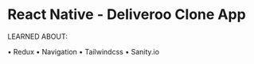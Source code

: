 # React Native - Deliveroo Clone App

LEARNED ABOUT:

• Redux 
• Navigation
• Tailwindcss 
• Sanity.io
